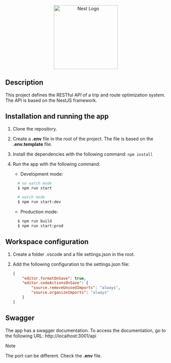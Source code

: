 <p align="center">
  <a href="http://nestjs.com/" target="blank"><img src="https://nestjs.com/img/logo-small.svg" width="200" alt="Nest Logo" /></a>
</p>

[circleci-image]: https://img.shields.io/circleci/build/github/nestjs/nest/master?token=abc123def456
[circleci-url]: https://circleci.com/gh/nestjs/nest

## Description

This project defines the RESTful API of a trip and route optimization system. The API is based on the NestJS framework.

## Installation and running the app

1.  Clone the repository.
2.  Create a **.env** file in the root of the project. The file is based on the **.env.template** file.
3.  Install the dependencies with the following command: `npm install`
4.  Run the app with the following command:

    - Development mode:

    ```bash
      # no watch mode
      $ npm run start

      # watch mode
      $ npm run start:dev
    ```

    - Production mode:

    ```bash
      $ npm run build
      $ npm run start:prod
    ```

## Workspace configuration

1.  Create a folder .vscode and a file settings.json in the root.
2.  Add the following configuration to the settings.json file:

    ```json
    {
    	"editor.formatOnSave": true,
    	"editor.codeActionsOnSave": {
    		"source.removeUnusedImports": "always",
    		"source.organizeImports": "always"
    	}
    }
    ```

## Swagger

The app has a swagger documentation. To access the documentation, go to the following URL: http://localhost:3001/api

> [!NOTE]
> The port can be different. Check the **.env** file.
